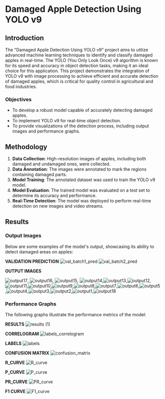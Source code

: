 # Damaged Apple Detection Using YOLO v9

## Introduction

The "Damaged Apple Detection Using YOLO v9" project aims to utilize advanced machine learning techniques to identify and classify damaged apples in real-time. The YOLO (You Only Look Once) v9 algorithm is known for its speed and accuracy in object detection tasks, making it an ideal choice for this application. This project demonstrates the integration of YOLO v9 with image processing to achieve efficient and accurate detection of damaged apples, which is critical for quality control in agricultural and food industries.

### Objectives

- To develop a robust model capable of accurately detecting damaged apples.
- To implement YOLO v9 for real-time object detection.
- To provide visualizations of the detection process, including output images and performance graphs.

## Methodology

1. **Data Collection**: High-resolution images of apples, including both damaged and undamaged ones, were collected.
2. **Data Annotation**: The images were annotated to mark the regions containing damaged parts.
3. **Model Training**: The annotated dataset was used to train the YOLO v9 model.
4. **Model Evaluation**: The trained model was evaluated on a test set to determine its accuracy and performance.
5. **Real-Time Detection**: The model was deployed to perform real-time detection on new images and video streams.

## Results

### Output Images

Below are some examples of the model's output, showcasing its ability to detect damaged areas on apples:

**VALIDATION PREDICTION**
![val_batch1_pred](https://github.com/DeepikaA2004/Damaged-Apple-Detection-using-YOLO-V9/assets/110418508/57cafa2c-44a8-40b3-8851-146838e6c40e)
![val_batch2_pred](https://github.com/DeepikaA2004/Damaged-Apple-Detection-using-YOLO-V9/assets/110418508/9da192ed-e72f-404c-ad58-72282d0b3713)

**OUTPUT IMAGES**

![output17](https://github.com/DeepikaA2004/Damaged-Apple-Detection-using-YOLO-V9/assets/110418508/a6db5bba-7252-489f-94aa-bcc89b0dcef8), ![output16](https://github.com/DeepikaA2004/Damaged-Apple-Detection-using-YOLO-V9/assets/110418508/acb6d6a3-619c-4222-b6f5-4ceb1a30a090), ![output15](https://github.com/DeepikaA2004/Damaged-Apple-Detection-using-YOLO-V9/assets/110418508/d3a4490b-bd05-4c81-a5c2-8501baee16ad), 
![output14](https://github.com/DeepikaA2004/Damaged-Apple-Detection-using-YOLO-V9/assets/110418508/ec215dcd-e574-4171-b9bc-d9e09dc4f8a9),![output13](https://github.com/DeepikaA2004/Damaged-Apple-Detection-using-YOLO-V9/assets/110418508/c99fd489-ed05-4746-8082-06e25ef1eb9d),![output12](https://github.com/DeepikaA2004/Damaged-Apple-Detection-using-YOLO-V9/assets/110418508/a07d1c77-ea0e-4cc7-a22d-0a70d77063e7),![output11](https://github.com/DeepikaA2004/Damaged-Apple-Detection-using-YOLO-V9/assets/110418508/3ffc2acd-fbef-4c43-8e50-6e26a300baed),![output10](https://github.com/DeepikaA2004/Damaged-Apple-Detection-using-YOLO-V9/assets/110418508/81669cc6-b782-4631-ab5f-d6dc4e468594),![output9](https://github.com/DeepikaA2004/Damaged-Apple-Detection-using-YOLO-V9/assets/110418508/40c3179c-5c3b-45e4-956a-d279368618ef),![output8](https://github.com/DeepikaA2004/Damaged-Apple-Detection-using-YOLO-V9/assets/110418508/8a7927c4-88ef-4217-b17b-32b95f9964c4),![output7](https://github.com/DeepikaA2004/Damaged-Apple-Detection-using-YOLO-V9/assets/110418508/530fc2e7-0aba-488a-a967-1790e06afb8d),![output6](https://github.com/DeepikaA2004/Damaged-Apple-Detection-using-YOLO-V9/assets/110418508/bc359445-cd20-4de0-bbe6-3a8b3e2ec6d8),![output5](https://github.com/DeepikaA2004/Damaged-Apple-Detection-using-YOLO-V9/assets/110418508/bb10f283-7b9b-4948-874c-789354b3cb21),![output4](https://github.com/DeepikaA2004/Damaged-Apple-Detection-using-YOLO-V9/assets/110418508/b7c94d7d-8a82-4aff-a456-7f940a6726c1),![output3](https://github.com/DeepikaA2004/Damaged-Apple-Detection-using-YOLO-V9/assets/110418508/ef342f3e-2b34-44b1-a4b0-78cbdef030bc),![output2](https://github.com/DeepikaA2004/Damaged-Apple-Detection-using-YOLO-V9/assets/110418508/e884dbf3-e7fb-4b71-b549-6d9518e87040),![output1](https://github.com/DeepikaA2004/Damaged-Apple-Detection-using-YOLO-V9/assets/110418508/16a3c055-df77-40c9-b6c8-e71f15b313df),![output18](https://github.com/DeepikaA2004/Damaged-Apple-Detection-using-YOLO-V9/assets/110418508/bd5cc63a-9005-4411-b12e-f9809c4ebbcb)

### Performance Graphs

The following graphs illustrate the performance metrics of the model:

**RESULTS**
![results (1)](https://github.com/DeepikaA2004/Damaged-Apple-Detection-using-YOLO-V9/assets/110418508/0812b63c-001b-489c-80b3-bffa747dbd68)

**CORRELOGRAM**
![labels_correlogram](https://github.com/DeepikaA2004/Damaged-Apple-Detection-using-YOLO-V9/assets/110418508/e16798f1-3ee2-4274-9cea-8cd4d7b713cd)

**LABELS**
![labels](https://github.com/DeepikaA2004/Damaged-Apple-Detection-using-YOLO-V9/assets/110418508/162b62ff-a0e1-47c8-a3b5-0133889bce58)

**CONFUSION MATRIX**
![confusion_matrix](https://github.com/DeepikaA2004/Damaged-Apple-Detection-using-YOLO-V9/assets/110418508/1c41f3de-df84-4d8f-bd62-4f16bf949f78)

**R_CURVE**
![R_curve](https://github.com/DeepikaA2004/Damaged-Apple-Detection-using-YOLO-V9/assets/110418508/1b3e5088-6a31-4db1-9e68-88edd5487d7f)

**P_CURVE**
![P_curve](https://github.com/DeepikaA2004/Damaged-Apple-Detection-using-YOLO-V9/assets/110418508/6b7bedba-87f4-434b-b94e-b86244f45b24)

**PR_CURVE**
![PR_curve](https://github.com/DeepikaA2004/Damaged-Apple-Detection-using-YOLO-V9/assets/110418508/1a0172e6-82b3-4837-9061-feb3a77a0c63)

**F1 CURVE**
![F1_curve](https://github.com/DeepikaA2004/Damaged-Apple-Detection-using-YOLO-V9/assets/110418508/e84458ef-9d75-4767-b923-bbb0dbf00bb1)
